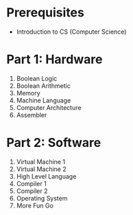 # Prerequisites

- Introduction to CS (Computer Science)

# Part 1: Hardware 
1. Boolean Logic 
2. Boolean Arithmetic 
3. Memory 
4. Machine Language 
5. Computer Architecture
6. Assembler

# Part 2: Software 
1. Virtual Machine 1 
2. Virtual Machine 2 
3. High Level Language 
4. Compiler 1 
5. Compiler 2 
6. Operating System
7. More Fun Go 
